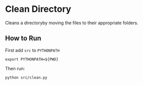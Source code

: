 # Clean Directory
Cleans a directoryby moving the files to their appropriate folders.

## How to Run
First add `src` to `PYTHONPATH`
```
export PYTHONPATH=${PWD}
```
Then run:
```
python src/clean.py
```
